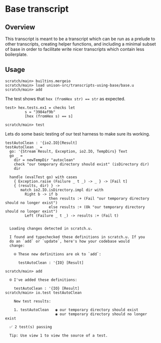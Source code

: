 # Base transcript

## Overview

This transcript is meant to be a transcript which can be run as a
prelude to other transcripts, creating helper functions, and including
a minimal subset of base in order to facilitate write nicer
transcripts which contain less boilerplate.

## Usage

``` ucm :hide
scratch/main> builtins.mergeio
scratch/main> load unison-src/transcripts-using-base/base.u
scratch/main> add
```

The test shows that `hex (fromHex str) == str` as expected.

``` unison :hide
test> hex.tests.ex1 = checks let
         s = "3984af9b"
         [hex (fromHex s) == s]
```

``` ucm :hide
scratch/main> test
```

Lets do some basic testing of our test harness to make sure its
working.

``` unison
testAutoClean : '{io2.IO}[Result]
testAutoClean _ =
  go: '{Stream Result, Exception, io2.IO, TempDirs} Text
  go _ =
    dir = newTempDir "autoclean"
    check "our temporary directory should exist" (isDirectory dir)
    dir

  handle (evalTest go) with cases
    { Exception.raise (Failure _ t _) -> _ } -> [Fail t]
    { (results, dir) } ->
       match io2.IO.isDirectory.impl dir with
         Right b -> if b
                    then results :+ (Fail "our temporary directory should no longer exist")
                    else results :+ (Ok "our temporary directory should no longer exist")
         Left (Failure _ t _) -> results :+ (Fail t)
```

``` ucm :added-by-ucm

  Loading changes detected in scratch.u.

  I found and typechecked these definitions in scratch.u. If you
  do an `add` or `update`, here's how your codebase would
  change:

    ⍟ These new definitions are ok to `add`:
    
      testAutoClean : '{IO} [Result]
```

``` ucm
scratch/main> add

  ⍟ I've added these definitions:

    testAutoClean : '{IO} [Result]
scratch/main> io.test testAutoClean

    New test results:

    1. testAutoClean   ◉ our temporary directory should exist
                       ◉ our temporary directory should no longer exist

  ✅ 2 test(s) passing

  Tip: Use view 1 to view the source of a test.
```
